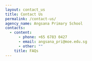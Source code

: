 ```yaml
---
layout: contact_us
title: Contact Us
permalink: /contact-us/
agency_name: Angsana Primary School
contacts:
  - content:
      - phone: +65 6783 0427
      - email: angsana_pri@moe.edu.sg
      - other: ""
    title: FAQs
---
```


